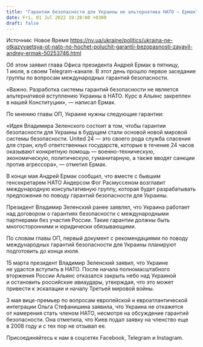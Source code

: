 ```yaml
---
title: "Гарантии безопасности для Украины не альтернатива НАТО — Ермак"
date: Fri, 01 Jul 2022 19:20:00 +0300
draft: false
---
```

Источник: Новое Время https://nv.ua/ukraine/politics/ukraina-ne-otkazyvaetsya-ot-nato-no-hochet-poluchit-garantii-bezopasnosti-zayavil-andrey-ermak-50253746.html


Об этом заявил глава Офиса президента Андрей Ермак в пятницу, 1 июля, в своем Telegram-канале. В этот день прошло первое заседание группы по вопросам международных гарантий безопасности.

«Важно. Разработка системы гарантий безопасности не является альтернативой вступлению Украины в НАТО. Курс в Альянс закреплен в нашей Конституции», — написал Ермак.

По мнению главы ОП, Украине нужны следующие гарантии:

«Идея Владимира Зеленского состоит в том, чтобы гарантии безопасности для Украины в будущем стали основой новой мировой системы безопасности. United 24 — это своего рода служба спасения для стран, клуб ответственных государств, которые в течение 24 часов оказывают конкретную помощь — военно-техническую, экономическую, политическую, гуманитарную, а также вводят санкции против агрессора», — отметил Ермак.

В конце мая Андрей Ермак сообщил, что вместе с бывшим генсекретарем НАТО Андерсом Фог Расмуссеном возглавит международную консультативную группу, которая будет разрабатывать предложения по поводу гарантий безопасности для Украины.

Президент Владимир Зеленский ранее заявлял, что Украина работает над договором о гарантиях безопасности с международными партнерами без участия России. Такие гарантии должны быть многосторонними и юридически обязывающими.

По словам главы ОП, первый документ с рекомендациями по поводу международных гарантий безопасности для Украины планируют подготовить до конца июля.

15 марта президент Владимир Зеленский заявил, что Украине не удастся вступить в НАТО. После начала полномасштабного вторжения России Альянс отказался закрыть небо над Украиной и остановить российские авиаудары, утверждая, что это может привести к эскалации и началу Третьей мировой войны.

3 мая вице-премьер по вопросам европейской и евроатлантической интеграции Ольга Стефанишина заявила, что Украина не откажется от намерения стать членом НАТО, несмотря на обсуждение гарантий безопасности. Она отметила, что Киев подал заявку на членство еще в 2008 году и с тех пор не отзывал ее.

Присоединяйтесь к нам в соцсетях Facebook, Telegram и Instagram.
